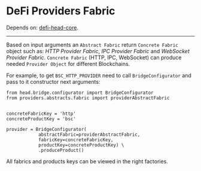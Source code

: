 # DeFi Providers Fabric

Depends on: [defi-head-core](https://github.com/e183b796621afbf902067460/defi-head-core).

---
Based on input arguments an `Abstract Fabric` return `Concrete Fabric` object such as: *HTTP Provider Fabric*, *IPC Provider Fabric* and *WebSocket Provider Fabric*.
`Concrete Fabric` (HTTP, IPC, WebSocket) can produce needed `Provider Object` for different Blockchains.

For example, to get `BSC_HTTP_PROVIDER` need to call `BridgeConfigurator` and pass to it constructor next arguments:
```
from head.bridge.configurator import BridgeConfigurator
from providers.abstracts.fabric import providerAbstractFabric


concreteFabricKey = 'http'
concreteProductKey = 'bsc'

provider = BridgeConfigurator(
            abstractFabric=providerAbstractFabric,
            fabricKey=concreteFabricKey,
            productKey=concreteProductKey) \
            .produceProduct()
```

All fabrics and products keys can be viewed in the right factories.

